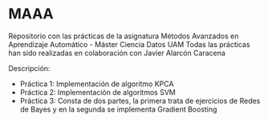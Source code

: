 # MAAA
Repositorio con las prácticas de la asignatura Métodos Avanzados en Aprendizaje Automático - Máster Ciencia Datos UAM
Todas las prácticas han sido realizadas en colaboración con Javier Alarcón Caracena

Descripción:
- Práctica 1: Implementación de algoritmo KPCA
- Práctica 2: Implementación de algoritmos SVM
- Práctica 3: Consta de dos partes, la primera trata de ejercicios de Redes de Bayes y en la segunda se implementa Gradient Boosting

